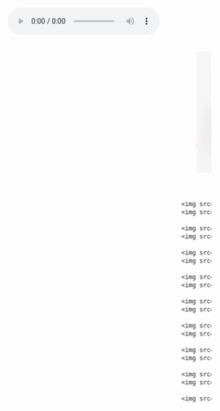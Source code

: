 <!doctype html>
<html>
<head>
<meta charset="utf-8">
<title>Lời chúc</title>
<link rel="shortcut icon" href="Logo.ico">

<style type="text/css">
.hovergallery img{
-webkit-transform:scale(0.8); /*Webkit: Scale down image to 0.8x original size*/
-moz-transform:scale(0.8); /*Mozilla scale version*/
-o-transform:scale(0.8); /*Opera scale version*/
-webkit-transition-duration: 0.5s; /*Webkit: Animation duration*/
-moz-transition-duration: 0.5s; /*Mozilla duration version*/
-o-transition-duration: 0.5s; /*Opera duration version*/
opacity: 0.7; /*initial opacity of images*/
margin: 0 10px 5px 0; /*margin between images*/
}
.hovergallery img:hover{
-webkit-transform:scale(1.1); /*Webkit: Scale up image to 1.2x original size*/
-moz-transform:scale(1.1); /*Mozilla scale version*/
-o-transform:scale(1.1); /*Opera scale version*/
box-shadow:0px 0px 30px gray; /*CSS3 shadow: 30px blurred shadow all around image*/
-webkit-box-shadow:0px 0px 30px gray; /*Safari shadow version*/
-moz-box-shadow:0px 0px 30px gray; /*Mozilla shadow version*/
opacity: 1;
}
</style>

</head>

<body style="background-image:url(img/backgr.jpg)">
<center>
        <audio id="time" src="audio/Huyen-Thoai-Me-Dam-Vinh-Hung.mp3" controls autoplay="autoplay">
            <source src="audio-file.ogg" type="audio/ogg" />
            <source src="audio-file.mp3" type="audio/mpeg" />
        </audio>
</center>

<marquee id="marq" scrollamount="3" loop="50" scrolldelay="0" class="hovergallery">
    <img src="img/h1.jpg" width="300" height="300"/> 
    <img src="img/lc1.jpg" width="300" height="300"/> 
    
    <img src="img/h2.jpg" width="300" height="300"/> 
    <img src="img/lc2.jpg" width="300" height="300"/> 
    
    <img src="img/h3.jpg" width="300" height="300"/> 
    <img src="img/lc3.jpg" width="300" height="300"/> 
    
    <img src="img/h4.jpg" width="300" height="300"/> 
    <img src="img/lc4.jpg" width="300" height="300"/> 
    
    <img src="img/h5.jpg" width="300" height="300"/> 
    <img src="img/lc5.jpg" width="300" height="300"/> 
    
    <img src="img/h6.jpg" width="300" height="300"/> 
    <img src="img/lc6.jpg" width="300" height="300"/> 
    
    <img src="img/h7.jpg" width="300" height="300"/> 
    <img src="img/lc7.jpg" width="300" height="300"/> 
    
    <img src="img/h9.jpg" width="300" height="300"/> 
    <img src="img/lc9.jpg" width="300" height="300"/> 
    
    <img src="img/h10.jpg" width="300" height="300"/> 
    <img src="img/lc10.jpg" width="300" height="300"/> 
    
    <img src="img/lc8.jpg" width="300" height="300"/> 
    
</marquee>


<!--Chuyển trang sau 374s(Đồng thời hết bài hát-->
<script type="text/javascript"> 
	var jgt = 10; document.getElementById('time').innerHTML = jgt; 
	function stime(){
		document.getElementById('time').innerHTML = jgt; 
		jgt = jgt - 1; 
		if(jgt == 0){
			clearInterval(timing); 
			location = 'Index.html';
			} 
		} 
	var timing = setInterval("stime();",37400); 
</script>

<script src="js/jquery-3.2.1.min.js"></script>
<script src="js/bootstrap.min.js"></script>
</body>
</html>
